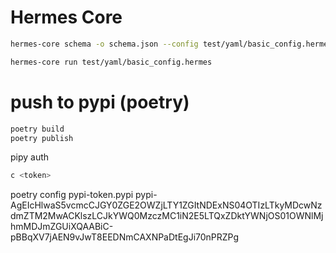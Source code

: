 # Hermes Core

```bash
hermes-core schema -o schema.json --config test/yaml/basic_config.hermes
```

```bash
hermes-core run test/yaml/basic_config.hermes
```


# push to pypi (poetry)
```bash
poetry build
poetry publish
```

pipy auth
```bash
c <token>
```

poetry config pypi-token.pypi pypi-AgEIcHlwaS5vcmcCJGY0ZGE2OWZjLTY1ZGItNDExNS04OTIzLTkyMDcwNzdmZTM2MwACKlszLCJkYWQ0MzczMC1iN2E5LTQxZDktYWNjOS01OWNlMjhmMDJmZGUiXQAABiC-pBBqXV7jAEN9vJwT8EEDNmCAXNPaDtEgJi70nPRZPg
